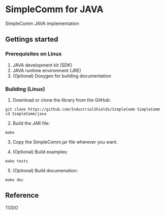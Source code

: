 # SimpleComm for JAVA

SimpleComm JAVA implementation

## Gettings started

### Prerequisites on Linux

1. JAVA development kit (SDK)
2. JAVA runtime environment (JRE)
3. (Optional) Doxygen for building documentation

### Building (Linux)

1. Download or clone the library from the GitHub:
```
git clone https://github.com/IndustrialShields/SimpleComm SimpleComm
cd SimpleComm/java
```
2. Build the JAR file:
```
make
```
3. Copy the SimpleComm.jar file wherever you want.

4. (Optional) Build examples:
```
make tests
```
5. (Optional) Build documenation:
```
make doc
```

## Reference
TODO
